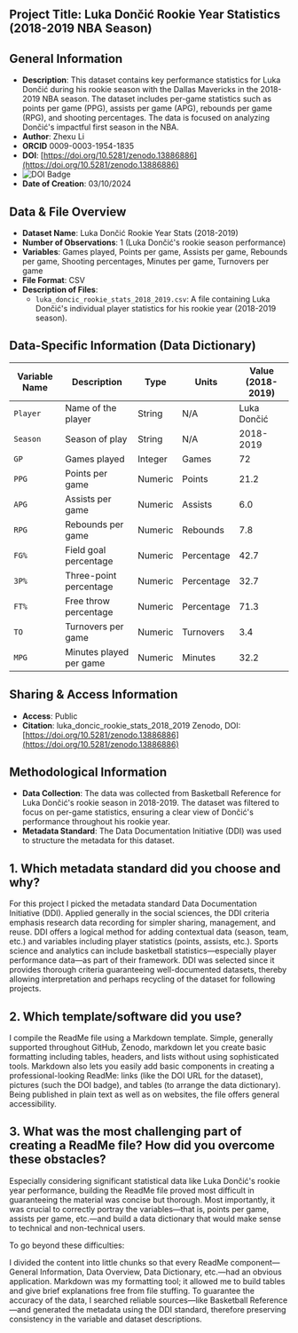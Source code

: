  ## Project Title: Luka Dončić Rookie Year Statistics (2018-2019 NBA Season)

## General Information
- **Description**: This dataset contains key performance statistics for Luka Dončić during his rookie season with the Dallas Mavericks in the 2018-2019 NBA season. The dataset includes per-game statistics such as points per game (PPG), assists per game (APG), rebounds per game (RPG), and shooting percentages. The data is focused on analyzing Dončić's impactful first season in the NBA.
- **Author**: Zhexu Li
- **ORCID** 0009-0003-1954-1835
- **DOI**: [https://doi.org/10.5281/zenodo.13886886](https://doi.org/10.5281/zenodo.13886886)
- ![DOI Badge](https://zenodo.org/badge/DOI/10.5281/zenodo.13886886.svg)
- **Date of Creation**: 03/10/2024

## Data & File Overview
- **Dataset Name**: Luka Dončić Rookie Year Stats (2018-2019)
- **Number of Observations**: 1 (Luka Dončić's rookie season performance)
- **Variables**: Games played, Points per game, Assists per game, Rebounds per game, Shooting percentages, Minutes per game, Turnovers per game
- **File Format**: CSV
- **Description of Files**:
  - `luka_doncic_rookie_stats_2018_2019.csv`: A file containing Luka Dončić's individual player statistics for his rookie year (2018-2019 season).

## Data-Specific Information (Data Dictionary)
| Variable Name | Description                           | Type    | Units     | Value (2018-2019) |
|---------------|---------------------------------------|---------|-----------|-------------------|
| `Player`      | Name of the player                    | String  | N/A       | Luka Dončić        |
| `Season`      | Season of play                        | String  | N/A       | 2018-2019          |
| `GP`          | Games played                          | Integer | Games     | 72                |
| `PPG`         | Points per game                       | Numeric | Points    | 21.2              |
| `APG`         | Assists per game                      | Numeric | Assists   | 6.0               |
| `RPG`         | Rebounds per game                     | Numeric | Rebounds  | 7.8               |
| `FG%`         | Field goal percentage                 | Numeric | Percentage| 42.7              |
| `3P%`         | Three-point percentage                | Numeric | Percentage| 32.7              |
| `FT%`         | Free throw percentage                 | Numeric | Percentage| 71.3              |
| `TO`          | Turnovers per game                    | Numeric | Turnovers | 3.4               |
| `MPG`         | Minutes played per game               | Numeric | Minutes   | 32.2              |

## Sharing & Access Information
- **Access**: Public
- **Citation**: luka_doncic_rookie_stats_2018_2019 Zenodo, DOI: [https://doi.org/10.5281/zenodo.13886886](https://doi.org/10.5281/zenodo.13886886)

## Methodological Information
- **Data Collection**: The data was collected from Basketball Reference for Luka Dončić's rookie season in 2018-2019. The dataset was filtered to focus on per-game statistics, ensuring a clear view of Dončić's performance throughout his rookie year.
- **Metadata Standard**: The Data Documentation Initiative (DDI) was used to structure the metadata for this dataset.

## 1. Which metadata standard did you choose and why?
For this project I picked the metadata standard Data Documentation Initiative (DDI). Applied generally in the social sciences, the DDI criteria emphasis research data recording for simpler sharing, management, and reuse. DDI offers a logical method for adding contextual data (season, team, etc.) and variables including player statistics (points, assists, etc.). Sports science and analytics can include basketball statistics—especially player performance data—as part of their framework. DDI was selected since it provides thorough criteria guaranteeing well-documented datasets, thereby allowing interpretation and perhaps recycling of the dataset for following projects.

## 2. Which template/software did you use?
I compile the ReadMe file using a Markdown template. Simple, generally supported throughout GitHub, Zenodo, markdown let you create basic formatting including tables, headers, and lists without using sophisticated tools. Markdown also lets you easily add basic components in creating a professional-looking ReadMe: links (like the DOI URL for the dataset), pictures (such the DOI badge), and tables (to arrange the data dictionary). Being published in plain text as well as on websites, the file offers general accessibility.

## 3. What was the most challenging part of creating a ReadMe file? How did you overcome these obstacles?
Especially considering significant statistical data like Luka Dončić's rookie year performance, building the ReadMe file proved most difficult in guaranteeing the material was concise but thorough. Most importantly, it was crucial to correctly portray the variables—that is, points per game, assists per game, etc.—and build a data dictionary that would make sense to technical and non-technical users.

To go beyond these difficulties:

I divided the content into little chunks so that every ReadMe component—General Information, Data Overview, Data Dictionary, etc.—had an obvious application.
Markdown was my formatting tool; it allowed me to build tables and give brief explanations free from file stuffing.
To guarantee the accuracy of the data, I searched reliable sources—like Basketball Reference—and generated the metadata using the DDI standard, therefore preserving consistency in the variable and dataset descriptions.

